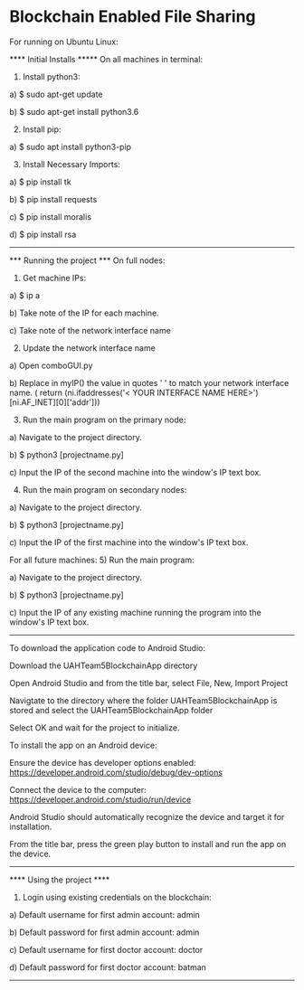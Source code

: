 # Blockchain Enabled File Sharing



For running on Ubuntu Linux:

**** Initial Installs *****
On all machines in terminal:

1) Install python3:

a) $ sudo apt-get update

b) $ sudo apt-get install python3.6

2) Install pip:

a) $ sudo apt install python3-pip

3) Install Necessary Imports:
	
 a) $ pip install tk
	
 b) $ pip install requests
	
 c) $ pip install moralis
	
 d) $ pip install rsa
***************************


*** Running the project ***
On full nodes:

1) Get machine IPs:
	
 a) $ ip a
	
 b) Take note of the IP for each machine.

 c) Take note of the network interface name

2) Update the network interface name

a) Open comboGUI.py

b) Replace in myIP() the value in quotes ' ' to match your network interface name. 
	( return (ni.ifaddresses('< YOUR INTERFACE NAME HERE>')[ni.AF_INET][0]['addr']))

3) Run the main program on the primary node:
	
 a) Navigate to the project directory.
	
 b) $ python3 [projectname.py]
	
 c) Input the IP of the second machine into the window's IP text box.

4) Run the main program on secondary nodes:
	
 a) Navigate to the project directory.
	
 b) $ python3 [projectname.py]
	
 c) Input the IP of the first machine into the window's IP text box.

For all future machines:
5) Run the main program:
	
 a) Navigate to the project directory.
	
 b) $ python3 [projectname.py]
	
 c) Input the IP of any existing machine running the program into the window's IP text box.
***************************

To download the application code to Android Studio:

Download the UAHTeam5BlockchainApp directory

Open Android Studio and from the title bar, select File, New, Import Project

Navigtate to the directory where the folder UAHTeam5BlockchainApp is stored and select the UAHTeam5BlockchainApp folder

Select OK and wait for the project to initialize.<br />

To install the app on an Android device:

Ensure the device has developer options enabled: https://developer.android.com/studio/debug/dev-options

Connect the device to the computer: https://developer.android.com/studio/run/device

Android Studio should automatically recognize the device and target it for installation.

From the title bar, press the green play button to install and run the app on the device.

***************************


**** Using the project ****
1) Login using existing credentials on the blockchain:
	
 a) Default username for first admin account: admin
	
 b) Default password for first admin account: admin
	
 c) Default username for first doctor account: doctor
	
 d) Default password for first doctor account: batman
***************************
